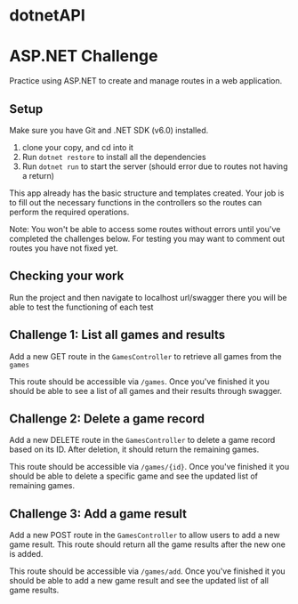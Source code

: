 ﻿# dotnetAPI
# ASP.NET Challenge

Practice using ASP.NET to create and manage routes in a web application.

## Setup

Make sure you have Git and .NET SDK (v6.0) installed.

1. clone your copy, and cd into it
2. Run `dotnet restore` to install all the dependencies
3. Run `dotnet run` to start the server (should error due to routes not having a return)

This app already has the basic structure and templates created. Your job is to fill out the necessary functions in the controllers so the routes can perform the required operations.

Note: You won't be able to access some routes without errors until you've completed the challenges below. For testing you may want to comment out routes you have not fixed yet.

## Checking your work

Run the project and then navigate to localhost url/swagger there you will be able to test the functioning of each test



## Challenge 1: List all games and results

Add a new GET route in the `GamesController` to retrieve all games from the `games` 

This route should be accessible via `/games`. Once you've finished it you should be able to see a list of all games and their results through swagger.

## Challenge 2: Delete a game record

Add a new DELETE route in the `GamesController` to delete a game record based on its ID. After deletion, it should return the remaining games.

This route should be accessible via `/games/{id}`. Once you've finished it you should be able to delete a specific game and see the updated list of remaining games.

## Challenge 3: Add a game result

Add a new POST route in the `GamesController` to allow users to add a new game result. This route should return all the game results after the new one is added.

This route should be accessible via `/games/add`. Once you've finished it you should be able to add a new game result and see the updated list of all game results.

